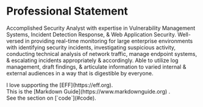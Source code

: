 <h1>Professional Statement</h1>	

Accomplished Security Analyst with expertise in Vulnerability Management Systems, Incident Detection Response, & Web Application Security. Well-versed in providing real-time monitoring for large enterprise environments with identifying security incidents, investigating suspicious activity, conducting technical analysis of network traffic, manage endpoint systems, & escalating incidents appropriately & accordingly. Able to utilize log management, draft findings, & articulate information to varied internal & external audiences in a way that is digestible by everyone.

<p>I love supporting the [EFF](https://eff.org). 
<br>This is the [Markdown Guide](https://www.markdownguide.org) . 
<br>See the section on [`code`](#code).<br></p>

